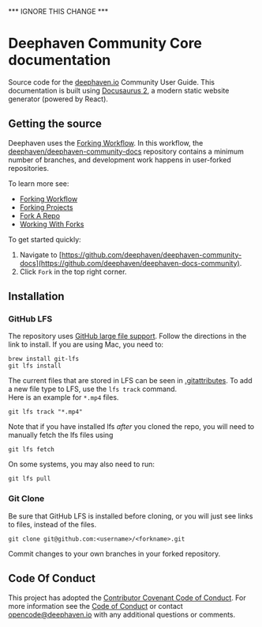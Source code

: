 *** IGNORE THIS CHANGE ***

# Deephaven Community Core documentation

Source code for the [deephaven.io](https://deephaven.io/) Community User Guide. This documentation is built using [Docusaurus 2](https://v2.docusaurus.io/), a modern static website generator (powered by React).

## Getting the source

Deephaven uses the [Forking Workflow](https://www.atlassian.com/git/tutorials/comparing-workflows/forking-workflow). In this workflow, the [deephaven/deephaven-community-docs](https://github.com/deephaven/deephaven-docs-community) repository contains a minimum number of branches, and development work happens in user-forked repositories.

To learn more see:

- [Forking Workflow](https://www.atlassian.com/git/tutorials/comparing-workflows/forking-workflow)
- [Forking Projects](https://guides.github.com/activities/forking/)
- [Fork A Repo](https://docs.github.com/en/github/getting-started-with-github/fork-a-repo)
- [Working With Forks](https://docs.github.com/en/github/collaborating-with-issues-and-pull-requests/working-with-forks)

To get started quickly:

1. Navigate to [https://github.com/deephaven/deephaven-community-docs](https://github.com/deephaven/deephaven-docs-community).
2. Click `Fork` in the top right corner.

## Installation

### GitHub LFS

The repository uses [GitHub large file support](https://git-lfs.github.com/). Follow the directions in the link to install. If you are using Mac, you need to:

```
brew install git-lfs
git lfs install
```

The current files that are stored in LFS can be seen in [.gitattributes](.gitattributes). To add a new file type to LFS, use the `lfs track` command.  
Here is an example for `*.mp4` files.

```
git lfs track "*.mp4"
```

Note that if you have installed lfs _after_ you cloned the repo, you will need to manually fetch the lfs files using

```
git lfs fetch
```

On some systems, you may also need to run:

```
git lfs pull
```

### Git Clone

Be sure that GitHub LFS is installed before cloning, or you will just see links to files, instead of the files.

`git clone git@github.com:<username>/<forkname>.git`

Commit changes to your own branches in your forked repository.

## Code Of Conduct

This project has adopted the [Contributor Covenant Code of Conduct](https://www.contributor-covenant.org/version/2/0/code_of_conduct/).
For more information see the [Code of Conduct](CODE_OF_CONDUCT.md) or contact [opencode@deephaven.io](mailto:opencode@deephaven.io)
with any additional questions or comments.

<!--TODO
## Contributing

See [CONTRIBUTING.md](CONTRIBUTING.md) for details.
-->
